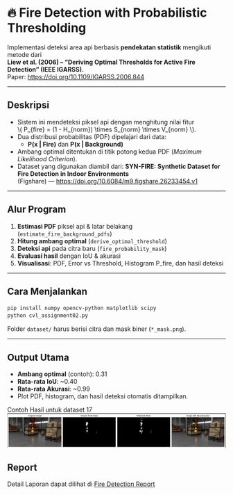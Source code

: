 # 🔥 Fire Detection with Probabilistic Thresholding

Implementasi deteksi area api berbasis **pendekatan statistik** mengikuti metode dari  
**Liew et al. (2006) – “Deriving Optimal Thresholds for Active Fire Detection” (IEEE IGARSS).**  
Paper: https://doi.org/10.1109/IGARSS.2006.844

---

## Deskripsi
- Sistem ini mendeteksi piksel api dengan menghitung nilai fitur  
  \\( P_{fire} = (1 - H_{norm}) \\times S_{norm} \\times V_{norm} \\).  
- Dua distribusi probabilitas (PDF) dipelajari dari data:
  - **P(x | Fire)** dan **P(x | Background)**  
- Ambang optimal ditentukan di titik potong kedua PDF (*Maximum Likelihood Criterion*).  
- Dataset yang digunakan diambil dari: **SYN-FIRE: Synthetic Dataset for Fire Detection in Indoor Environments**  
  (Figshare) — https://doi.org/10.6084/m9.figshare.26233454.v1

---

## Alur Program
1. **Estimasi PDF** piksel api & latar belakang (`estimate_fire_background_pdfs`)  
2. **Hitung ambang optimal** (`derive_optimal_threshold`)  
3. **Deteksi api** pada citra baru (`fire_probability_mask`)  
4. **Evaluasi hasil** dengan IoU & akurasi  
5. **Visualisasi**: PDF, Error vs Threshold, Histogram P_fire, dan hasil deteksi  

---

## Cara Menjalankan
```bash
pip install numpy opencv-python matplotlib scipy
python cvl_assignment02.py
```

Folder `dataset/` harus berisi citra dan mask biner (`*_mask.png`).

---

## Output Utama
- **Ambang optimal** (contoh): 0.31  
- **Rata-rata IoU**: ~0.40  
- **Rata-rata Akurasi**: ~0.99  
- Plot PDF, histogram, dan hasil deteksi otomatis ditampilkan.

Contoh Hasil untuk dataset 17
![Result](result1.png) 

## Report
Detail Laporan dapat dilihat di
[Fire Detection Report](Deteksi_Api_Report.pdf)